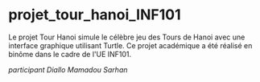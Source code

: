 # projet_tour_hanoi_INF101
Le projet Tour Hanoi simule le célèbre jeu des Tours de Hanoi avec une interface graphique utilisant Turtle.
Ce projet académique a été réalisé en binôme dans le cadre de l'UE INF101.

*participant*
*Diallo Mamadou*
*Sarhan*
